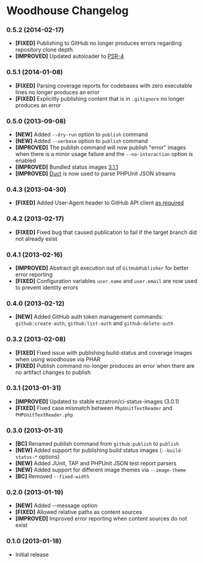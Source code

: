 # Woodhouse Changelog

### 0.5.2 (2014-02-17)

* **[FIXED]** Publishing to GitHub no longer produces errors regarding repository clone depth.
* **[IMPROVED]** Updated autoloader to [PSR-4](http://www.php-fig.org/psr/psr-4/)

### 0.5.1 (2014-01-08)

* **[FIXED]** Parsing coverage reports for codebases with zero executable lines no longer produces an error
* **[FIXED]** Explicitly publishing content that is in `.gitignore` no longer produces an error

### 0.5.0 (2013-09-08)

* **[NEW]** Added `--dry-run` option to `publish` command
* **[NEW]** Added `--verbose` option to `publish` command
* **[IMPROVED]** The publish command will now publish "error" images when there is a minor usage failure and the `--no-interaction` option is enabled
* **[IMPROVED]** Bundled status images [3.1.1](https://github.com/ezzatron/ci-status-images/releases/tag/3.1.1)
* **[IMPROVED]** [Duct](https://github.com/IcecaveStudios/duct) is now used to parse PHPUnit JSON streams

### 0.4.3 (2013-04-30)

* **[FIXED]** Added User-Agent header to GitHub API client [as required](http://developer.github.com/changes/2013-04-24-user-agent-required)

### 0.4.2 (2013-02-17)

* **[FIXED]** Fixed bug that caused publication to fail if the target branch did not already exist

### 0.4.1 (2013-02-16)

* **[IMPROVED]** Abstract git execution out of `GitHubPublisher` for better error reporting
* **[FIXED]** Configuration variables `user.name` and `user.email` are now used to prevent identity errors

### 0.4.0 (2013-02-12)

* **[NEW]** Added GitHub auth token management commands: `github:create-auth`, `github:list-auth` and `github:delete-auth`

### 0.3.2 (2013-02-08)

* **[FIXED]** Fixed issue with publishing build-status and coverage images when using woodhouse via PHAR
* **[FIXED]** Publish command no-longer produces an error when there are no artifact changes to publish

### 0.3.1 (2013-01-31)

* **[IMPROVED]** Updated to stable ezzatron/ci-status-images (3.0.1)
* **[FIXED]** Fixed case mismatch between `PhpUnitTextReader` and `PHPUnitTextReader.php`

### 0.3.0 (2013-01-31)

* **[BC]** Renamed publish command from `github:publish` to `publish`
* **[NEW]** Added support for publishing build status images (`--build-status-*` options)
* **[NEW]** Added JUnit, TAP and PHPUnit JSON test report parsers
* **[NEW]** Added support for different image themes via `--image-theme`
* **[BC]** Removed `--fixed-width`

### 0.2.0 (2013-01-19)

* **[NEW]** Added --message option
* **[FIXED]** Allowed relative paths as content sources
* **[IMPROVED]** Improved error reporting when content sources do not exist

### 0.1.0 (2013-01-18)

* Initial release
